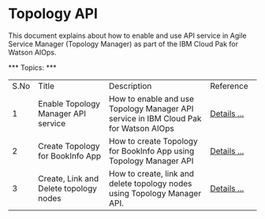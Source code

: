 # Topology API

This document explains about how to enable and use API service in Agile Service Manager
(Topology Manager) as part of the IBM Cloud Pak for Watson AIOps.

*** Topics: ***

<table>
    <tr>
        <td width="4%">S.No</td>
        <td width="28%">Title</td>
        <td width="40%">Description</td>
        <td width="20%">Reference</td>
    </tr>
    <tr>
        <td>1</td>
        <td>Enable Topology Manager API service  </td>
        <td>How to enable and use Topology Manager API service in IBM Cloud Pak for Watson AIOps </td>
        <td>

[Details ...](./01-enabling-topology-manager-api)
        </td>
    </tr>
        <tr>
        <td>2</td>
        <td>Create Topology for BookInfo App </td>
        <td>How to create Topology for BookInfo App using
Topology Manager API</td>
        <td>

[Details ...](./02-create-topology-for-bookinfo-app)
        </td>
    </tr>
    <tr>
        <td>3</td>
        <td>Create, Link and Delete topology nodes  </td>
        <td>How to create, link and delete topology nodes using Topology Manager API.</td>
        <td>

[Details ...](./03-create-delete-node-and-links)
        </td>
    </tr>

</table>

